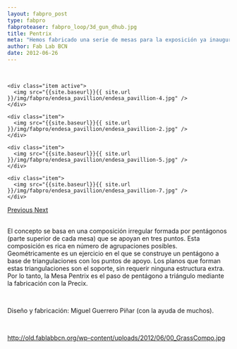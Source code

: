 ```yaml
---
layout: fabpro_post
type: fabpro
fabproteaser: fabpro_loop/3d_gun_dhub.jpg
title: Pentrix
meta: "Hemos fabricado una serie de mesas para la exposición ya inaugurada el 19 de Junio con motivo del cierre del máster de este año y donde se pueden ver algunos de los trabajos de los estudiantes."
author: Fab Lab BCN
date: 2012-06-26
---
```

<br>

<!----- Image Slider ----------------------------- Image Slider -------------->


<div id="carousel-example-generic" class="carousel slide" data-ride="carousel">

<!--------------- Wrapper for slides --------------->

  <div class="carousel-inner" role="listbox">
   
    <div class="item active">
      <img src="{{site.baseurl}}{{ site.url }}/img/fabpro/endesa_pavillion/endesa_pavillion-4.jpg" />
    </div>
    
    <div class="item">
      <img src="{{site.baseurl}}{{ site.url }}/img/fabpro/endesa_pavillion/endesa_pavillion-2.jpg" />
    </div>
    
    <div class="item">
      <img src="{{site.baseurl}}{{ site.url }}/img/fabpro/endesa_pavillion/endesa_pavillion-5.jpg" />
    </div>
    
    <div class="item">
      <img src="{{site.baseurl}}{{ site.url }}/img/fabpro/endesa_pavillion/endesa_pavillion-7.jpg" />
    </div>
 
  </div>

<!-------------------- Controls --------------------->

  <a class="left carousel-control" href="#carousel-example-generic" role="button" data-slide="prev">
    <span class="glyphicon glyphicon-chevron-left" aria-hidden="true"></span>
    <span class="sr-only">Previous</span>
  </a>
  <a class="right carousel-control" href="#carousel-example-generic" role="button" data-slide="next">
    <span class="glyphicon glyphicon-chevron-right" aria-hidden="true"></span>
    <span class="sr-only">Next</span>
  </a>
</div>

<!----- Image Slider ----------------------------- Image Slider -------------->

<br>

El concepto se basa en una composición irregular formada por pentágonos (parte superior de cada mesa) que se apoyan en tres puntos. Esta composición es rica en número de  agrupaciones posibles. Geométricamente es un ejercicio en el que se construye un pentágono a base de triangulaciones con los puntos de apoyo. Los planos que forman estas triangulaciones son el soporte, sin requerir ninguna estructura extra. Por lo tanto, la Mesa Pentrix es el paso de pentágono a triángulo mediante la fabricación con la Precix.

<br>

Diseño y fabricación: Miguel Guerrero Píñar (con la ayuda de muchos).

<br>

http://old.fablabbcn.org/wp-content/uploads/2012/06/00_GrassCompo.jpg

